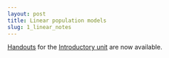 ```yaml
---
layout: post
title: Linear population models
slug: 1_linear_notes
---
```


[Handouts](/materials/linear.handouts.pdf) for the [Introductory unit](/linear) are now available.
